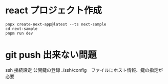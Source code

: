 # react プロジェクト作成
```
pnpx create-next-app@latest --ts next-sample
cd next-sample
pnpm run dev
```
  <!-- npm i -g pnpm
  pnpx create-react-app@latest react-front --template typescript
  cd react-front
  pnpm start

  docker compose exec front pnpm start -->

# git push 出来ない問題
  ssh 接続設定
  公開鍵の登録
  ./ssh/config　ファイルにホスト情報、鍵の指定が必要
